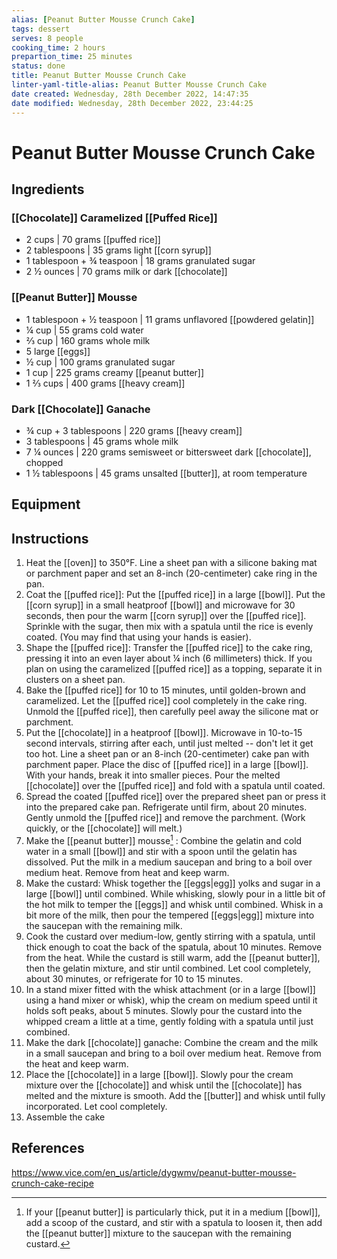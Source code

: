 ```yaml
---
alias: [Peanut Butter Mousse Crunch Cake]
tags: dessert
serves: 8 people
cooking_time: 2 hours
prepartion_time: 25 minutes
status: done
title: Peanut Butter Mousse Crunch Cake
linter-yaml-title-alias: Peanut Butter Mousse Crunch Cake
date created: Wednesday, 28th December 2022, 14:47:35
date modified: Wednesday, 28th December 2022, 23:44:25
---
```


# Peanut Butter Mousse Crunch Cake

## Ingredients

### [[Chocolate]] Caramelized [[Puffed Rice]]

* 2 cups \| 70 grams [[puffed rice]]
* 2 tablespoons \| 35 grams light [[corn syrup]]
* 1 tablespoon + ¾ teaspoon \| 18 grams granulated sugar
* 2 ½ ounces \| 70 grams milk or dark [[chocolate]]

### [[Peanut Butter]] Mousse

* 1 tablespoon + ½ teaspoon \| 11 grams unflavored [[powdered gelatin]]
* ¼ cup \| 55 grams cold water
* ⅔ cup \| 160 grams whole milk
* 5 large [[eggs]]
* ½ cup \| 100 grams granulated sugar
* 1 cup \| 225 grams creamy [[peanut butter]]
* 1 ⅔ cups \| 400 grams [[heavy cream]]

### Dark [[Chocolate]] Ganache

* ¾ cup + 3 tablespoons \| 220 grams [[heavy cream]]
* 3 tablespoons \| 45 grams whole milk
* 7 ¼ ounces \| 220 grams semisweet or bittersweet dark [[chocolate]], chopped
* 1 ½ tablespoons \| 45 grams unsalted [[butter]], at room temperature

## Equipment

## Instructions

1. Heat the [[oven]] to 350°F. Line a sheet pan with a silicone baking mat or parchment paper and set an 8-inch (20-centimeter) cake ring in the pan.
2. Coat the [[puffed rice]]: Put the [[puffed rice]] in a large [[bowl]]. Put the [[corn syrup]] in a small heatproof [[bowl]] and microwave for 30 seconds, then pour the warm [[corn syrup]] over the [[puffed rice]]. Sprinkle with the sugar, then mix with a spatula until the rice is evenly coated. (You may find that using your hands is easier).
3. Shape the [[puffed rice]]: Transfer the [[puffed rice]] to the cake ring, pressing it into an even layer about ¼ inch (6 millimeters) thick. If you plan on using the caramelized [[puffed rice]] as a topping, separate it in clusters on a sheet pan.
4. Bake the [[puffed rice]] for 10 to 15 minutes, until golden-brown and caramelized. Let the [[puffed rice]] cool completely in the cake ring. Unmold the [[puffed rice]], then carefully peel away the silicone mat or parchment.
5. Put the [[chocolate]] in a heatproof [[bowl]]. Microwave in 10-to-15 second intervals, stirring after each, until just melted \-- don\'t let it get too hot. Line a sheet pan or an 8-inch (20-centimeter) cake pan with parchment paper. Place the disc of [[puffed rice]] in a large [[bowl]]. With your hands, break it into smaller pieces. Pour the melted [[chocolate]] over the [[puffed rice]] and fold with a spatula until coated.
6. Spread the coated [[puffed rice]] over the prepared sheet pan or press it into the prepared cake pan. Refrigerate until firm, about 20 minutes. Gently unmold the [[puffed rice]] and remove the parchment. (Work quickly, or the [[chocolate]] will melt.)
7. Make the [[peanut butter]] mousse[^1] : Combine the gelatin and cold water in a small [[bowl]] and stir with a spoon until the gelatin has dissolved. Put the milk in a medium saucepan and bring to a boil over medium heat. Remove from heat and keep warm.
8. Make the custard: Whisk together the [[eggs|egg]] yolks and sugar in a large [[bowl]] until combined. While whisking, slowly pour in a little bit of the hot milk to temper the [[eggs]] and whisk until combined. Whisk in a bit more of the milk, then pour the tempered [[eggs|egg]] mixture into the saucepan with the remaining milk.
9. Cook the custard over medium-low, gently stirring with a spatula, until thick enough to coat the back of the spatula, about 10 minutes. Remove from the heat. While the custard is still warm, add the [[peanut butter]], then the gelatin mixture, and stir until combined. Let cool completely, about 30 minutes, or refrigerate for 10 to 15 minutes.
10. In a stand mixer fitted with the whisk attachment (or in a large [[bowl]] using a hand mixer or whisk), whip the cream on medium speed until it holds soft peaks, about 5 minutes. Slowly pour the custard into the whipped cream a little at a time, gently folding with a spatula until just combined.
11. Make the dark [[chocolate]] ganache: Combine the cream and the milk in a small saucepan and bring to a boil over medium heat. Remove from the heat and keep warm.
12. Place the [[chocolate]] in a large [[bowl]]. Slowly pour the cream mixture over the [[chocolate]] and whisk until the [[chocolate]] has melted and the mixture is smooth. Add the [[butter]] and whisk until fully incorporated. Let cool completely.
1. Assemble the cake

[^1]: If your [[peanut butter]] is particularly thick, put it in a medium [[bowl]], add a scoop of the custard, and stir with a spatula to loosen it, then add the [[peanut butter]] mixture to the saucepan with the remaining custard.

## References

https://www.vice.com/en_us/article/dygwmv/peanut-butter-mousse-crunch-cake-recipe